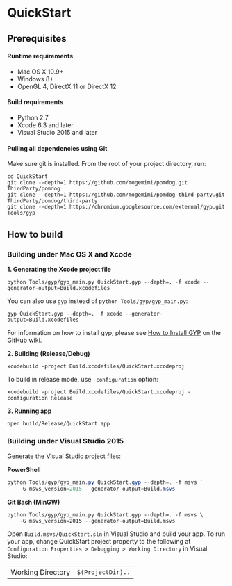 # QuickStart

## Prerequisites

#### Runtime requirements

* Mac OS X 10.9+
* Windows 8+
* OpenGL 4, DirectX 11 or DirectX 12

#### Build requirements

* Python 2.7
* Xcode 6.3 and later
* Visual Studio 2015 and later

#### Pulling all dependencies using Git

Make sure git is installed.
From the root of your project directory, run:

```shell
cd QuickStart
git clone --depth=1 https://github.com/mogemimi/pomdog.git ThirdParty/pomdog
git clone --depth=1 https://github.com/mogemimi/pomdog-third-party.git ThirdParty/pomdog/third-party
git clone --depth=1 https://chromium.googlesource.com/external/gyp.git Tools/gyp
```

## How to build

### Building under Mac OS X and Xcode

**1. Generating the Xcode project file**

```shell
python Tools/gyp/gyp_main.py QuickStart.gyp --depth=. -f xcode --generator-output=Build.xcodefiles
```

You can also use `gyp` instead of `python Tools/gyp/gyp_main.py`:

```shell
gyp QuickStart.gyp --depth=. -f xcode --generator-output=Build.xcodefiles
```

For information on how to install gyp, please see [How to Install GYP](https://github.com/mogemimi/pomdog/wiki/How-to-Install-GYP) on the GitHub wiki.

**2. Building (Release/Debug)**

```shell
xcodebuild -project Build.xcodefiles/QuickStart.xcodeproj
```

To build in release mode, use `-configuration` option:

```shell
xcodebuild -project Build.xcodefiles/QuickStart.xcodeproj -configuration Release
```

**3. Running app**

```shell
open build/Release/QuickStart.app
```

### Building under Visual Studio 2015

Generate the Visual Studio project files:

**PowerShell**

```powershell
python Tools/gyp/gyp_main.py QuickStart.gyp --depth=. -f msvs `
    -G msvs_version=2015 --generator-output=Build.msvs
```

**Git Bash (MinGW)**

```shell
python Tools/gyp/gyp_main.py QuickStart.gyp --depth=. -f msvs \
    -G msvs_version=2015 --generator-output=Build.msvs
```

Open `Build.msvs/QuickStart.sln` in Visual Studio and build your app.
To run your app, change QuickStart project property to the following
at `Configuration Properties > Debugging > Working Directory` in Visual Studio:

|||
|:----|:----|
|Working Directory|`$(ProjectDir)..`|
